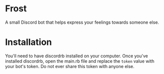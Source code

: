 # Frost
A small Discord bot that helps express your feelings towards someone else.

# Installation 
You'll need to have discordrb installed on your computer. Once you've installed discordrb, open the main.rb file and replace the ```token``` value with your bot's token. Do not ever share this token with anyone else. 
